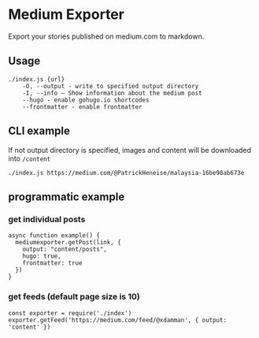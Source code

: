 # Medium Exporter

Export your stories published on medium.com to markdown.

## Usage

    ./index.js {url}
        -O, --output - write to specified output directory
        -I, --info – Show information about the medium post
        --hugo - enable gohugo.io shortcodes
        --frontmatter - enable frontmatter

## CLI example

If not output directory is specified, images and content will be downloaded into `/content`

    ./index.js https://medium.com/@PatrickHeneise/malaysia-16be98ab673e

## programmatic example

### get individual posts

    async function example() {
      mediumexporter.getPost(link, {
        output: "content/posts",
        hugo: true,
        frontmatter: true
      })
    }

### get feeds (default page size is 10)

    const exporter = require('./index')
    exporter.getFeed('https://medium.com/feed/@xdamman', { output: 'content' })
